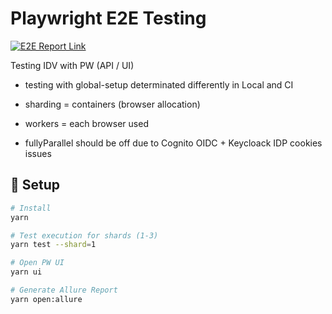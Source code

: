 # Playwright E2E Testing

<p align="left">
 <a href="https://curly-spork-6ky5gr3.pages.github.io"><img src="https://img.shields.io/badge/E2E_Tests_Report-Allure-blue" alt="E2E Report Link"></a>
</p>

Testing IDV with PW (API / UI)

- testing with global-setup determinated differently in Local and CI

- sharding = containers (browser allocation)

- workers = each browser used

- fullyParallel should be off due to Cognito OIDC + Keycloack IDP cookies issues

## 🚀 Setup

```bash
# Install
yarn

# Test execution for shards (1-3)
yarn test --shard=1

# Open PW UI
yarn ui

# Generate Allure Report
yarn open:allure
